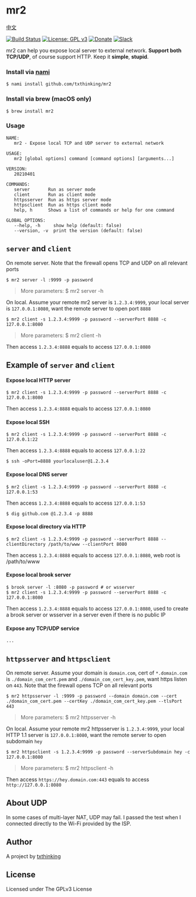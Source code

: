 # mr2

[中文](README_ZH.md)

[![Build Status](https://travis-ci.org/txthinking/mr2.svg?branch=master)](https://travis-ci.org/txthinking/mr2) [![License: GPL v3](https://img.shields.io/badge/License-GPL%20v3-blue.svg)](http://www.gnu.org/licenses/gpl-3.0)
[![Donate](https://img.shields.io/badge/Support-Donate-ff69b4.svg)](https://www.txthinking.com/opensource-support.html)
[![Slack](https://img.shields.io/badge/Join-Slack-ff69b4.svg)](https://docs.google.com/forms/d/e/1FAIpQLSdzMwPtDue3QoezXSKfhW88BXp57wkbDXnLaqokJqLeSWP9vQ/viewform)

mr2 can help you expose local server to external network. **Support both TCP/UDP**, of course support HTTP. Keep it **simple**, **stupid**.

### Install via [nami](https://github.com/txthinking/nami)

```
$ nami install github.com/txthinking/mr2
```

### Install via brew (macOS only)

```
$ brew install mr2
```

### Usage

```
NAME:
   mr2 - Expose local TCP and UDP server to external network

USAGE:
   mr2 [global options] command [command options] [arguments...]

VERSION:
   20210401

COMMANDS:
   server       Run as server mode
   client       Run as client mode
   httpsserver  Run as https server mode
   httpsclient  Run as https client mode
   help, h      Shows a list of commands or help for one command

GLOBAL OPTIONS:
   --help, -h     show help (default: false)
   --version, -v  print the version (default: false)
```

## `server` and `client`

On remote server. Note that the firewall opens TCP and UDP on all relevant ports

```
$ mr2 server -l :9999 -p password
```

> More parameters: $ mr2 server -h

On local. Assume your remote mr2 server is `1.2.3.4:9999`, your local server is `127.0.0.1:8080`, want the remote server to open port `8888`

```
$ mr2 client -s 1.2.3.4:9999 -p password --serverPort 8888 -c 127.0.0.1:8080
```

> More parameters: $ mr2 client -h<br/>

Then access `1.2.3.4:8888` equals to access `127.0.0.1:8080`

## Example of `server` and `client` 

#### Expose local HTTP server

```
$ mr2 client -s 1.2.3.4:9999 -p password --serverPort 8888 -c 127.0.0.1:8080
```

Then access `1.2.3.4:8888` equals to access `127.0.0.1:8080`

#### Expose local SSH

```
$ mr2 client -s 1.2.3.4:9999 -p password --serverPort 8888 -c 127.0.0.1:22
```

Then access `1.2.3.4:8888` equals to access `127.0.0.1:22`

```
$ ssh -oPort=8888 yourlocaluser@1.2.3.4
```

#### Expose local DNS server

```
$ mr2 client -s 1.2.3.4:9999 -p password --serverPort 8888 -c 127.0.0.1:53
```

Then access `1.2.3.4:8888` equals to access `127.0.0.1:53`

```
$ dig github.com @1.2.3.4 -p 8888
```

#### Expose local directory via HTTP

```
$ mr2 client -s 1.2.3.4:9999 -p password --serverPort 8888 --clientDirectory /path/to/www --clientPort 8080
```

Then access `1.2.3.4:8888` equals to access `127.0.0.1:8080`, web root is /path/to/www

#### Expose local brook server

```
$ brook server -l :8080 -p password # or wsserver
$ mr2 client -s 1.2.3.4:9999 -p password --serverPort 8888 -c 127.0.0.1:8080
```

Then access `1.2.3.4:8888` equals to access `127.0.0.1:8080`, used to create a brook server or wsserver in a server even if there is no public IP

#### Expose any TCP/UDP service

```
...
```

## `httpsserver` and `httpsclient`

On remote server. Assume your domain is `domain.com`, cert of `*.domain.com` is `./domain_com_cert.pem` and `./domain_com_cert_key.pem`, want https listen on `443`. Note that the firewall opens TCP on all relevant ports

```
$ mr2 httpsserver -l :9999 -p password --domain domain.com --cert ./domain_com_cert.pem --certKey ./domain_com_cert_key.pem --tlsPort 443
```

> More parameters: $ mr2 httpsserver -h<br/>

On local. Assume your remote mr2 httpsserver is `1.2.3.4:9999`, your local HTTP 1.1 server is `127.0.0.1:8080`, want the remote server to open subdomain `hey`

```
$ mr2 httpsclient -s 1.2.3.4:9999 -p password --serverSubdomain hey -c 127.0.0.1:8080
```

> More parameters: $ mr2 httpsclient -h

Then access `https://hey.domain.com:443` equals to access `http://127.0.0.1:8080`

## About UDP

In some cases of multi-layer NAT, UDP may fail. I passed the test when I connected directly to the Wi-Fi provided by the ISP.

## Author

A project by [txthinking](https://www.txthinking.com)

## License

Licensed under The GPLv3 License
